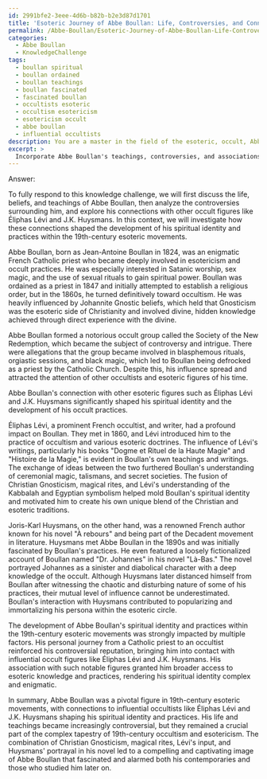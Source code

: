 ```yaml
---
id: 2991bfe2-3eee-4d6b-b82b-b2e3d87d1701
title: 'Esoteric Journey of Abbe Boullan: Life, Controversies, and Connections'
permalink: /Abbe-Boullan/Esoteric-Journey-of-Abbe-Boullan-Life-Controversies-and-Connections/
categories:
  - Abbe Boullan
  - KnowledgeChallenge
tags:
  - boullan spiritual
  - boullan ordained
  - boullan teachings
  - boullan fascinated
  - fascinated boullan
  - occultists esoteric
  - occultism esotericism
  - esotericism occult
  - abbe boullan
  - influential occultists
description: You are a master in the field of the esoteric, occult, Abbe Boullan and Education. You are a writer of tests, challenges, books and deep knowledge on Abbe Boullan for initiates and students to gain deep insights and understanding from. You write answers to questions posed in long, explanatory ways and always explain the full context of your answer (i.e., related concepts, formulas, examples, or history), as well as the step-by-step thinking process you take to answer the challenges. Be rigorous and thorough, and summarize the key themes, ideas, and conclusions at the end.
excerpt: >
  Incorporate Abbe Boullan's teachings, controversies, and associations with other occult figures (such as \xC9liphas L\xE9vi and J.K. Huysmans), and explain how these connections shaped the development of his spiritual identity and practices within the context of 19th-century esoteric movements.
---
```

Answer:

To fully respond to this knowledge challenge, we will first discuss the life, beliefs, and teachings of Abbe Boullan, then analyze the controversies surrounding him, and explore his connections with other occult figures like Éliphas Lévi and J.K. Huysmans. In this context, we will investigate how these connections shaped the development of his spiritual identity and practices within the 19th-century esoteric movements.

Abbe Boullan, born as Jean-Antoine Boullan in 1824, was an enigmatic French Catholic priest who became deeply involved in esotericism and occult practices. He was especially interested in Satanic worship, sex magic, and the use of sexual rituals to gain spiritual power. Boullan was ordained as a priest in 1847 and initially attempted to establish a religious order, but in the 1860s, he turned definitively toward occultism. He was heavily influenced by Johannite Gnostic beliefs, which held that Gnosticism was the esoteric side of Christianity and involved divine, hidden knowledge achieved through direct experience with the divine.

Abbe Boullan formed a notorious occult group called the Society of the New Redemption, which became the subject of controversy and intrigue. There were allegations that the group became involved in blasphemous rituals, orgiastic sessions, and black magic, which led to Boullan being defrocked as a priest by the Catholic Church. Despite this, his influence spread and attracted the attention of other occultists and esoteric figures of his time.

Abbe Boullan's connection with other esoteric figures such as Éliphas Lévi and J.K. Huysmans significantly shaped his spiritual identity and the development of his occult practices. 

Éliphas Lévi, a prominent French occultist, and writer, had a profound impact on Boullan. They met in 1860, and Lévi introduced him to the practice of occultism and various esoteric doctrines. The influence of Lévi's writings, particularly his books "Dogme et Rituel de la Haute Magie" and "Histoire de la Magie," is evident in Boullan's own teachings and writings. The exchange of ideas between the two furthered Boullan's understanding of ceremonial magic, talismans, and secret societies. The fusion of Christian Gnosticism, magical rites, and Lévi's understanding of the Kabbalah and Egyptian symbolism helped mold Boullan's spiritual identity and motivated him to create his own unique blend of the Christian and esoteric traditions.

Joris-Karl Huysmans, on the other hand, was a renowned French author known for his novel "À rebours" and being part of the Decadent movement in literature. Huysmans met Abbe Boullan in the 1890s and was initially fascinated by Boullan's practices. He even featured a loosely fictionalized account of Boullan named "Dr. Johannes" in his novel "Là-Bas." The novel portrayed Johannes as a sinister and diabolical character with a deep knowledge of the occult. Although Huysmans later distanced himself from Boullan after witnessing the chaotic and disturbing nature of some of his practices, their mutual level of influence cannot be underestimated. Boullan's interaction with Huysmans contributed to popularizing and immortalizing his persona within the esoteric circle.

The development of Abbe Boullan's spiritual identity and practices within the 19th-century esoteric movements was strongly impacted by multiple factors. His personal journey from a Catholic priest to an occultist reinforced his controversial reputation, bringing him into contact with influential occult figures like Éliphas Lévi and J.K. Huysmans. His association with such notable figures granted him broader access to esoteric knowledge and practices, rendering his spiritual identity complex and enigmatic.

In summary, Abbe Boullan was a pivotal figure in 19th-century esoteric movements, with connections to influential occultists like Éliphas Lévi and J.K. Huysmans shaping his spiritual identity and practices. His life and teachings became increasingly controversial, but they remained a crucial part of the complex tapestry of 19th-century occultism and esotericism. The combination of Christian Gnosticism, magical rites, Lévi's input, and Huysmans' portrayal in his novel led to a compelling and captivating image of Abbe Boullan that fascinated and alarmed both his contemporaries and those who studied him later on.

